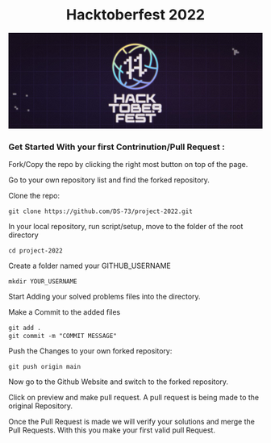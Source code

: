 <h1 align="center">Hacktoberfest 2022</h1>

![My Remote Image](https://github.com/DS-73/project-2022/blob/main/Images/hacktoberfest2022.jpg)

### Get Started With your first Contrinution/Pull Request :


Fork/Copy the repo by clicking the right most button on top of the page.

Go to your own repository list and find the forked repository.

Clone the repo:

```
git clone https://github.com/DS-73/project-2022.git
```

In your local repository, run script/setup, move to the folder of the root directory

```
cd project-2022 
```

Create a folder named your GITHUB_USERNAME
```
mkdir YOUR_USERNAME
```

Start Adding your solved problems files into the directory.

Make a Commit to the added files

```
git add .
git commit -m "COMMIT MESSAGE"
```

Push the Changes to your own forked repository:

```
git push origin main
```

Now go to the Github Website and switch to the forked repository.

Click on preview and make pull request. A pull request is being made to the original Repository.

Once the Pull Request is made we will verify your solutions and merge the Pull Requests. With this you make your first valid pull Request.
